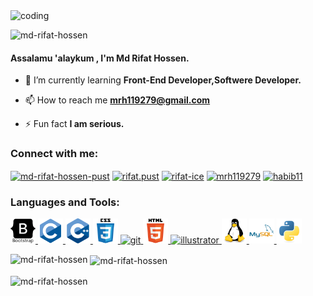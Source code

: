<img aling="center" alt="coding" height="100" width="100%" src="https://cdn.vectorstock.com/i/preview-1x/14/95/banner-software-ui-and-development-for-different-vector-37731495.jpg" />





<p align="left"> <img src="https://komarev.com/ghpvc/?username=md-rifat-hossen&label=Profile%20views&color=0e75b6&style=flat" alt="md-rifat-hossen" /> </p>
<h4 align="">Assalamu 'alaykum , I'm Md Rifat Hossen.</h4>


- 🌱 I’m currently learning **Front-End Developer,Softwere Developer.**

- 📫 How to reach me **mrh119279@gmail.com**

- ⚡ Fun fact **I am serious.**

<h3 align="left">Connect with me:</h3>
<p align="left">
<a href="https://linkedin.com/in/md-rifat-hossen-pust" target="blank"><img align="center" src="https://raw.githubusercontent.com/rahuldkjain/github-profile-readme-generator/master/src/images/icons/Social/linked-in-alt.svg" alt="md-rifat-hossen-pust" height="30" width="40" /></a>
<a href="https://fb.com/rifat.pust" target="blank"><img align="center" src="https://raw.githubusercontent.com/rahuldkjain/github-profile-readme-generator/master/src/images/icons/Social/facebook.svg" alt="rifat.pust" height="30" width="40" /></a>
<a href="https://www.youtube.com/c/rifat-ice" target="blank"><img align="center" src="https://raw.githubusercontent.com/rahuldkjain/github-profile-readme-generator/master/src/images/icons/Social/youtube.svg" alt="rifat-ice" height="30" width="40" /></a>
<a href="https://www.hackerrank.com/mrh119279" target="blank"><img align="center" src="https://raw.githubusercontent.com/rahuldkjain/github-profile-readme-generator/master/src/images/icons/Social/hackerrank.svg" alt="mrh119279" height="30" width="40" /></a>
<a href="https://codeforces.com/profile/habib11" target="blank"><img align="center" src="https://raw.githubusercontent.com/rahuldkjain/github-profile-readme-generator/master/src/images/icons/Social/codeforces.svg" alt="habib11" height="30" width="40" /></a>
</p>

<h3 align="left">Languages and Tools:</h3>
<p align="left"> <a href="https://getbootstrap.com" target="_blank" rel="noreferrer"> <img src="https://raw.githubusercontent.com/devicons/devicon/master/icons/bootstrap/bootstrap-plain-wordmark.svg" alt="bootstrap" width="40" height="40"/> </a> <a href="https://www.cprogramming.com/" target="_blank" rel="noreferrer"> <img src="https://raw.githubusercontent.com/devicons/devicon/master/icons/c/c-original.svg" alt="c" width="40" height="40"/> </a> <a href="https://www.w3schools.com/cpp/" target="_blank" rel="noreferrer"> <img src="https://raw.githubusercontent.com/devicons/devicon/master/icons/cplusplus/cplusplus-original.svg" alt="cplusplus" width="40" height="40"/> </a> <a href="https://www.w3schools.com/css/" target="_blank" rel="noreferrer"> <img src="https://raw.githubusercontent.com/devicons/devicon/master/icons/css3/css3-original-wordmark.svg" alt="css3" width="40" height="40"/> </a> <a href="https://git-scm.com/" target="_blank" rel="noreferrer"> <img src="https://www.vectorlogo.zone/logos/git-scm/git-scm-icon.svg" alt="git" width="40" height="40"/> </a> <a href="https://www.w3.org/html/" target="_blank" rel="noreferrer"> <img src="https://raw.githubusercontent.com/devicons/devicon/master/icons/html5/html5-original-wordmark.svg" alt="html5" width="40" height="40"/> </a> <a href="https://www.adobe.com/in/products/illustrator.html" target="_blank" rel="noreferrer"> <img src="https://www.vectorlogo.zone/logos/adobe_illustrator/adobe_illustrator-icon.svg" alt="illustrator" width="40" height="40"/> </a> <a href="https://www.linux.org/" target="_blank" rel="noreferrer"> <img src="https://raw.githubusercontent.com/devicons/devicon/master/icons/linux/linux-original.svg" alt="linux" width="40" height="40"/> </a> <a href="https://www.mysql.com/" target="_blank" rel="noreferrer"> <img src="https://raw.githubusercontent.com/devicons/devicon/master/icons/mysql/mysql-original-wordmark.svg" alt="mysql" width="40" height="40"/> </a> <a href="https://www.python.org" target="_blank" rel="noreferrer"> <img src="https://raw.githubusercontent.com/devicons/devicon/master/icons/python/python-original.svg" alt="python" width="40" height="40"/> </a> </p>

<p><img align="left" src="https://github-readme-stats.vercel.app/api/top-langs?username=md-rifat-hossen&show_icons=true&locale=en&layout=compact" alt="md-rifat-hossen" /></p>

<p>&nbsp;<img align="center" src="https://github-readme-stats.vercel.app/api?username=md-rifat-hossen&show_icons=true&locale=en" alt="md-rifat-hossen" /></p>

<p><img align="center" src="https://github-readme-streak-stats.herokuapp.com/?user=md-rifat-hossen&" alt="md-rifat-hossen" /></p>
